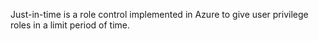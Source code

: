 Just-in-time is a role control implemented in Azure to give user privilege roles in a limit period of time. 